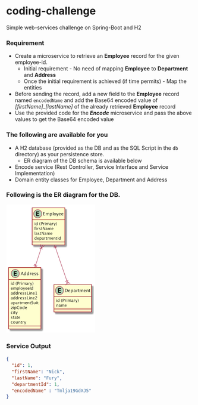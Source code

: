 # coding-challenge
Simple web-services challenge on Spring-Boot and H2

### Requirement
* Create a microservice to retrieve an **Employee** record for the given employee-id.
  * Initial requirement - No need of mapping **Employee** to **Department** and **Address**
  * Once the initial requirement is achieved (if time permits) - Map the entities
* Before sending the record, add a new field to the **Employee** record named `encodedName` and add the Base64 encoded value of *[firstName]_[lastName]* of the already retrieved **Employee** record 
* Use the provided code for the **_Encode_** microservice and pass the above values to get the Base64 encoded value

### The following are available for you
* A H2 database (provided as the DB and as the SQL Script in the `db` directory) as your persistence store.
  * ER diagram of the DB schema is available below
* Encode service (Rest Controller, Service Interface and Service Implementation)
* Domain entity classes for Employee, Department and Address

### Following is the ER diagram for the DB.

![ER Diagram](/images/er.png)

### Service Output

```json
{
  "id": 1,
  "firstName": "Nick",
  "lastName": "Fury",
  "departmentId": 1,
  "encodedName" : "Tmlja19GdXJ5"
}
```
